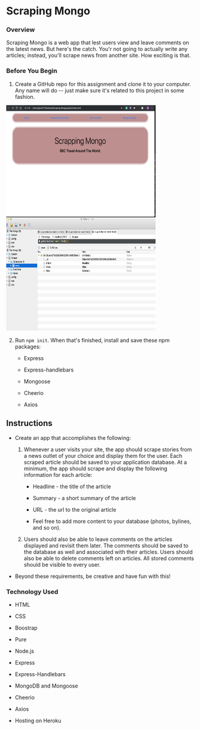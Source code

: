 # Scraping Mongo

### Overview

Scraping Mongo is a web app that lest users view and leave comments on the latest news. But here's the catch. You'r not going to actually write any articles; instead, you'll scrape news from another site. How exciting is that. 


### Before You Begin

1. Create a GitHub repo for this assignment and clone it to your computer. Any name will do -- just make sure it's related to this project in some fashion.

 <img width="400" height="300" src="https://github.com/JohannaCasimirMahoney/Scraping-Mongo/blob/master/Screen%20Shot%202019-07-20%20at%201.50.36%20PM.png">

  <img width="400" height="300" src="https://github.com/JohannaCasimirMahoney/Scraping-Mongo/blob/master/Screen%20Shot%202019-07-20%20at%201.52.27%20PM.png">
  

2. Run `npm init`. When that's finished, install and save these npm packages:

   * Express

   * Express-handlebars

   * Mongoose

   * Cheerio

   * Axios

## Instructions

* Create an app that accomplishes the following:

  1. Whenever a user visits your site, the app should scrape stories from a news outlet of your choice and display them for the user. Each scraped article should be saved to your application database. At a minimum, the app should scrape and display the following information for each article:

     * Headline - the title of the article

     * Summary - a short summary of the article

     * URL - the url to the original article

     * Feel free to add more content to your database (photos, bylines, and so on).

  2. Users should also be able to leave comments on the articles displayed and revisit them later. The comments should be saved to the database as well and associated with their articles. Users should also be able to delete comments left on articles. All stored comments should be visible to every user.

* Beyond these requirements, be creative and have fun with this!


### Technology Used

* HTML 

* CSS 

* Boostrap 

* Pure

* Node.js

* Express

* Express-Handlebars

* MongoDB and Mongoose

* Cheerio

* Axios

* Hosting on Heroku
